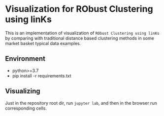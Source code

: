 # Visualization for RObust Clustering using linKs

This is an implementation of visualization of `RObust Clustering using linKs` by comparing with traditional distance based clustering methods in some market basket typical data examples.

## Environment

- python>=3.7
- pip install -r requirements.txt

## Visualizing

Just in the repository root dir, run `jupyter lab`, and then in the browser run corresponding cells.